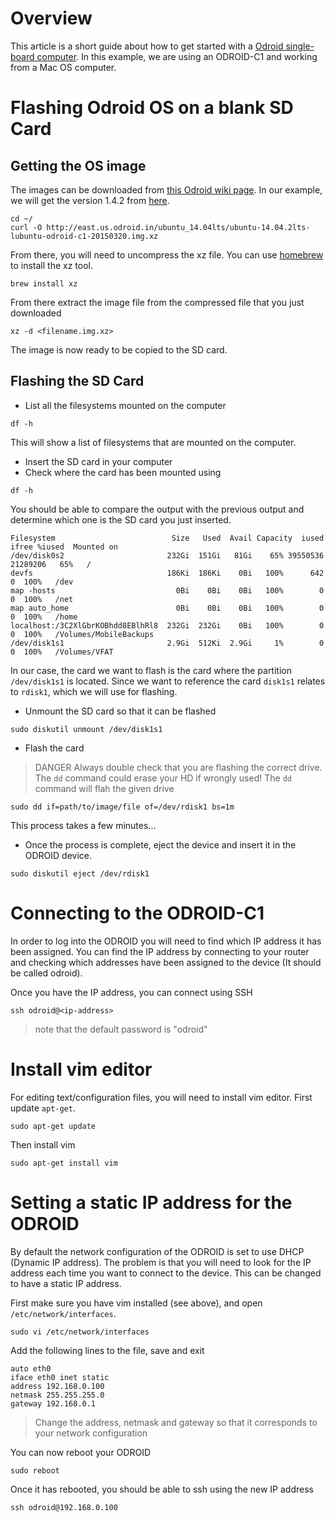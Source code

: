 # Overview
This article is a short guide about how to get started with a [Odroid single-board computer](http://www.hardkernel.com/main/main.php). In this example, we are using an ODROID-C1 and working from a Mac OS computer.  

# Flashing Odroid OS on a blank SD Card

## Getting the OS image
The images can be downloaded from [this Odroid wiki page](http://odroid.com/dokuwiki/doku.php?id=en:c1_release_linux_ubuntu). In our example, we will get the version 1.4.2 from [here](http://east.us.odroid.in/ubuntu_14.04lts/ubuntu-14.04.2lts-lubuntu-odroid-c1-20150320.img.xz).

```
cd ~/
curl -O http://east.us.odroid.in/ubuntu_14.04lts/ubuntu-14.04.2lts-lubuntu-odroid-c1-20150320.img.xz
```

From there, you will need to uncompress the xz file. You can use [homebrew](http://brew.sh/) to install the xz tool.

```
brew install xz
```

From there extract the image file from the compressed file that you just downloaded

```
xz -d <filename.img.xz>
```
The image is now ready to be copied to the SD card.

## Flashing the SD Card

+ List all the filesystems mounted on the computer
```
df -h
```
This will show a list of filesystems that are mounted on the computer.

+ Insert the SD card in your computer
+ Check where the card has been mounted using
```
df -h
```
You should be able to compare the output with the previous output and determine which one is the SD card you just inserted.
```
Filesystem                          Size   Used  Avail Capacity  iused    ifree %iused  Mounted on
/dev/disk0s2                       232Gi  151Gi   81Gi    65% 39550536 21289206   65%   /
devfs                              186Ki  186Ki    0Bi   100%      642        0  100%   /dev
map -hosts                           0Bi    0Bi    0Bi   100%        0        0  100%   /net
map auto_home                        0Bi    0Bi    0Bi   100%        0        0  100%   /home
localhost:/3C2XlGbrKOBhdd8EBlhRl8  232Gi  232Gi    0Bi   100%        0        0  100%   /Volumes/MobileBackups
/dev/disk1s1                       2.9Gi  512Ki  2.9Gi     1%        0        0  100%   /Volumes/VFAT
```
In our case, the card we want to flash is the card where the partition `/dev/disk1s1` is located. Since we want to reference the card `disk1s1` relates to `rdisk1`, which we will use for flashing.

+ Unmount the SD card so that it can be flashed
```
sudo diskutil unmount /dev/disk1s1
```
+ Flash the card

> DANGER Always double check that you are flashing the correct drive. The `dd` command could erase your HD if wrongly used!
The `dd` command will flah the given drive

```
sudo dd if=path/to/image/file of=/dev/rdisk1 bs=1m
```
This process takes a few minutes...

+ Once the process is complete, eject the device and insert it in the ODROID device.

```
sudo diskutil eject /dev/rdisk1
```

# Connecting to the ODROID-C1
In order to log into the ODROID you will need to find which IP address it has been assigned. You can find the IP address by connecting to your router and checking which addresses have been assigned to the device (It should be called odroid).

Once you have the IP address, you can connect using SSH

```
ssh odroid@<ip-address>
```
> note that the default password is "odroid"

# Install vim editor
For editing text/configuration files, you will need to install vim editor. First update `apt-get`.

```
sudo apt-get update
```

Then install vim
```
sudo apt-get install vim
```

# Setting a static IP address for the ODROID
By default the network configuration of the ODROID is set to use DHCP (Dynamic IP address). The problem is that you will need to look for the IP address each time you want to connect to the device. This can be changed to have a static IP address.

First make sure you have vim installed (see above), and open `/etc/network/interfaces`.

```
sudo vi /etc/network/interfaces
```

Add the following lines to the file, save and exit
```
auto eth0
iface eth0 inet static
address 192.168.0.100
netmask 255.255.255.0
gateway 192.168.0.1
```

> Change the address, netmask and gateway so that it corresponds to your network configuration

You can now reboot your ODROID

```
sudo reboot
```

Once it has rebooted, you should be able to ssh using the new IP address
```
ssh odroid@192.168.0.100
```
